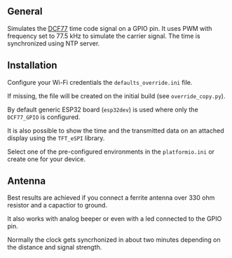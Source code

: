 ## General 

Simulates the [DCF77](https://en.wikipedia.org/wiki/DCF77) time code signal on a GPIO pin. It uses PWM with frequency set to 77.5 kHz to simulate the carrier signal. The time is synchronized using NTP server.

## Installation
Configure your Wi-Fi credentials the `defaults_override.ini` file. 

If missing, the file will be created on the initial build (see `override_copy.py`). 

By default generic ESP32 board (`esp32dev`) is used where only the `DCF77_GPIO` is configured. 

It is also possible to show the time and the transmitted data on an attached display using the `TFT_eSPI` library. 

Select one of the pre-configured environments in the `platformio.ini` or create one for your device.

## Antenna
Best results are achieved if you connect a ferrite antenna over 330 ohm resistor and a capactior to ground.

It also works with analog beeper or even with a led connected to the GPIO pin. 

Normally the clock gets syncrhonized in about two minutes depending on the distance and signal strength.
